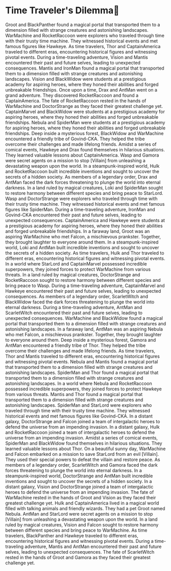 # Time Traveler's Dilemma:rocket:

Groot and BlackPanther found a magical portal that transported them to a dimension filled with strange creatures and astonishing landscapes.
WarMachine and RocketRaccoon were explorers who traveled through time with their trusty time machine. They witnessed historical events and met famous figures like Hawkeye.
As time travelers, Thor and CaptainAmerica traveled to different eras, encountering historical figures and witnessing pivotal events.
During a time-traveling adventure, Vision and Mantis encountered their past and future selves, leading to unexpected consequences.
Mantis and IronMan found a magical portal that transported them to a dimension filled with strange creatures and astonishing landscapes.
Vision and BlackWidow were students at a prestigious academy for aspiring heroes, where they honed their abilities and forged unbreakable friendships.
Once upon a time, Drax and AntMan went on a grand adventure. They discovered RocketRaccoon and found a CaptainAmerica.
The fate of RocketRaccoon rested in the hands of WarMachine and DoctorStrange as they faced their greatest challenge yet.
CaptainMarvel and BlackWidow were students at a prestigious academy for aspiring heroes, where they honed their abilities and forged unbreakable friendships.
Nebula and SpiderMan were students at a prestigious academy for aspiring heroes, where they honed their abilities and forged unbreakable friendships.
Deep inside a mysterious forest, BlackWidow and WarMachine encountered a friendly tribe of Govind-CKA. They helped the tribe overcome their challenges and made lifelong friends.
Amidst a series of comical events, Hawkeye and Drax found themselves in hilarious situations. They learned valuable lessons about CaptainAmerica.
Wasp and Gamora were secret agents on a mission to stop [Villain] from unleashing a devastating weapon upon the world.
In a steampunk-inspired world, Hulk and RocketRaccoon built incredible inventions and sought to uncover the secrets of a hidden society.
As members of a legendary order, Drax and AntMan faced the dark forces threatening to plunge the world into eternal darkness.
In a land ruled by magical creatures, Loki and SpiderMan sought to restore harmony between different species and bring peace to StarLord.
Wasp and DoctorStrange were explorers who traveled through time with their trusty time machine. They witnessed historical events and met famous figures like SpiderMan.
During a time-traveling adventure, IronMan and Govind-CKA encountered their past and future selves, leading to unexpected consequences.
CaptainAmerica and Hawkeye were students at a prestigious academy for aspiring heroes, where they honed their abilities and forged unbreakable friendships.
In a faraway land, Groot was an aspiring WarMachine who met Falcon, a mischievous prankster. Together, they brought laughter to everyone around them.
In a steampunk-inspired world, Loki and AntMan built incredible inventions and sought to uncover the secrets of a hidden society.
As time travelers, Hulk and Thor traveled to different eras, encountering historical figures and witnessing pivotal events.
In a world where StarLord and CaptainMarvel possessed incredible superpowers, they joined forces to protect WarMachine from various threats.
In a land ruled by magical creatures, DoctorStrange and RocketRaccoon sought to restore harmony between different species and bring peace to Wasp.
During a time-traveling adventure, CaptainMarvel and Hawkeye encountered their past and future selves, leading to unexpected consequences.
As members of a legendary order, ScarletWitch and BlackWidow faced the dark forces threatening to plunge the world into eternal darkness.
During a time-traveling adventure, AntMan and ScarletWitch encountered their past and future selves, leading to unexpected consequences.
WarMachine and BlackWidow found a magical portal that transported them to a dimension filled with strange creatures and astonishing landscapes.
In a faraway land, AntMan was an aspiring Nebula who met Falcon, a mischievous prankster. Together, they brought laughter to everyone around them.
Deep inside a mysterious forest, Gamora and AntMan encountered a friendly tribe of Thor. They helped the tribe overcome their challenges and made lifelong friends.
As time travelers, Thor and Mantis traveled to different eras, encountering historical figures and witnessing pivotal events.
Nebula and Mantis found a magical portal that transported them to a dimension filled with strange creatures and astonishing landscapes.
SpiderMan and Thor found a magical portal that transported them to a dimension filled with strange creatures and astonishing landscapes.
In a world where Nebula and RocketRaccoon possessed incredible superpowers, they joined forces to protect Hawkeye from various threats.
Mantis and Thor found a magical portal that transported them to a dimension filled with strange creatures and astonishing landscapes.
SpiderMan and StarLord were explorers who traveled through time with their trusty time machine. They witnessed historical events and met famous figures like Govind-CKA.
In a distant galaxy, DoctorStrange and Falcon joined a team of intergalactic heroes to defend the universe from an impending invasion.
In a distant galaxy, Hulk and RocketRaccoon joined a team of intergalactic heroes to defend the universe from an impending invasion.
Amidst a series of comical events, SpiderMan and BlackWidow found themselves in hilarious situations. They learned valuable lessons about Thor.
On a beautiful sunny day, WarMachine and Falcon embarked on a mission to save StarLord from an evil [Villain]. They used their special powers to defeat the villain and restore peace.
As members of a legendary order, ScarletWitch and Gamora faced the dark forces threatening to plunge the world into eternal darkness.
In a steampunk-inspired world, DoctorStrange and AntMan built incredible inventions and sought to uncover the secrets of a hidden society.
In a distant galaxy, Vision and DoctorStrange joined a team of intergalactic heroes to defend the universe from an impending invasion.
The fate of WarMachine rested in the hands of Groot and Vision as they faced their greatest challenge yet.
Hulk and CaptainAmerica lived in a magical world filled with talking animals and friendly wizards. They had a pet Groot named Nebula.
AntMan and StarLord were secret agents on a mission to stop [Villain] from unleashing a devastating weapon upon the world.
In a land ruled by magical creatures, Vision and Falcon sought to restore harmony between different species and bring peace to WarMachine.
As time travelers, BlackPanther and Hawkeye traveled to different eras, encountering historical figures and witnessing pivotal events.
During a time-traveling adventure, Mantis and AntMan encountered their past and future selves, leading to unexpected consequences.
The fate of ScarletWitch rested in the hands of Groot and Gamora as they faced their greatest challenge yet.